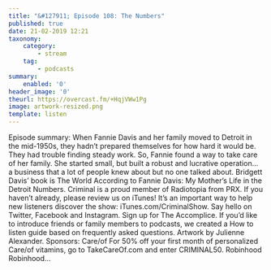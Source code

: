 ```yaml
---
title: "&#127911; Episode 108: The Numbers"
published: true
date: 21-02-2019 12:21
taxonomy:
    category:
        - stream
    tag:
        - podcasts
summary:
    enabled: '0'
header_image: '0'
theurl: https://overcast.fm/+HqjVWw1Pg
image: artwork-resized.png
template: listen
---
```

 
Episode summary: When Fannie Davis and her family moved to Detroit in the mid-1950s, they hadn’t prepared themselves for how hard it would be. They had trouble finding steady work. So, Fannie found a way to take care of her family. She started small, but built a robust and lucrative operation… a business that a lot of people knew about but no one talked about. Bridgett Davis’ book is The World According to Fannie Davis: My Mother’s Life in the Detroit Numbers. Criminal is a proud member of Radiotopia from PRX. If you haven’t already, please review us on iTunes! It’s an important way to help new listeners discover the show: iTunes.com/CriminalShow. Say hello on Twitter, Facebook and Instagram. Sign up for The Accomplice. If you’d like to introduce friends or family members to podcasts, we created a How to listen guide based on frequently asked questions. Artwork by Julienne Alexander. Sponsors: Care/of For 50% off your first month of personalized Care/of vitamins, go to TakeCareOf.com and enter CRIMINAL50. Robinhood Robinhood…

